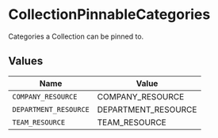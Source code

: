 # CollectionPinnableCategories

Categories a Collection can be pinned to.


## Values

| Name                  | Value                 |
| --------------------- | --------------------- |
| `COMPANY_RESOURCE`    | COMPANY_RESOURCE      |
| `DEPARTMENT_RESOURCE` | DEPARTMENT_RESOURCE   |
| `TEAM_RESOURCE`       | TEAM_RESOURCE         |
